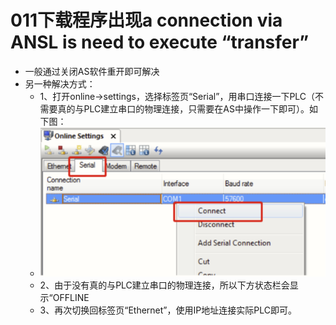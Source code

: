# 011下载程序出现a connection via ANSL is need to execute “transfer”
- 一般通过关闭AS软件重开即可解决
- 另一种解决方式：
    - 1、打开online→settings，选择标签页“Serial”，用串口连接一下PLC（不需要真的与PLC建立串口的物理连接，只需要在AS中操作一下即可）。如下图：
    - ![Img](./FILES/011下载程序出现a%20connection%20via%20ANSL%20is%20need%20to%20execute%20“transfer”.md/img-20220530143901.png)
    - 2、由于没有真的与PLC建立串口的物理连接，所以下方状态栏会显示“OFFLINE
    - 3、再次切换回标签页“Ethernet”，使用IP地址连接实际PLC即可。